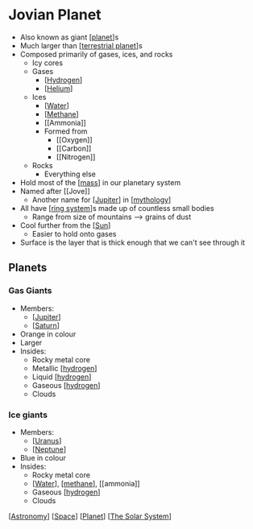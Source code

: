 # Jovian Planet

- Also known as giant [[planet]]s
- Much larger than [[terrestrial planet]]s
- Composed primarily of gases, ices, and rocks
  - Icy cores
  - Gases
    - [[Hydrogen]]
    - [[Helium]]
  - Ices
    - [[Water]]
    - [[Methane]]
    - [[Ammonia]]
    - Formed from
      - [[Oxygen]]
      - [[Carbon]]
      - [[Nitrogen]]
  - Rocks
    - Everything else
- Hold most of the [[mass]] in our planetary system
- Named after [[Jove]]
  - Another name for [[Jupiter]] in [[mythology]]
- All have [[ring system]]s made up of countless small bodies
  - Range from size of mountains --> grains of dust
- Cool further from the [[Sun]]
  - Easier to hold onto gases
- Surface is the layer that is thick enough that we can't see through it

## Planets

### Gas Giants

- Members:
  - [[Jupiter]]
  - [[Saturn]]
- Orange in colour
- Larger
- Insides:
  - Rocky metal core
  - Metallic [[hydrogen]]
  - Liquid [[hydrogen]]
  - Gaseous [[hydrogen]]
  - Clouds

### Ice giants

- Members:
  - [[Uranus]]
  - [[Neptune]]
- Blue in colour
- Insides:
  - Rocky metal core
  - [[Water]], [[methane]], [[ammonia]]
  - Gaseous [[hydrogen]]
  - Clouds

[[Astronomy]] [[Space]] [[Planet]] [[The Solar System]]

[//begin]: # "Autogenerated link references for markdown compatibility"
[planet]: planet "Planet"
[terrestrial planet]: terrestrial-planet "Terrestrial Planet"
[Hydrogen]: hydrogen "Hydrogen"
[Helium]: helium "Helium"
[Water]: water "Water"
[Methane]: methane "Methane"
[mass]: mass "Mass"
[Jupiter]: jupiter "Jupiter ♃"
[mythology]: mythology "Mythology"
[ring system]: ring-system "Ring System"
[Sun]: sun "Sun"
[Jupiter]: jupiter "Jupiter ♃"
[Saturn]: saturn "Saturn ♄"
[hydrogen]: hydrogen "Hydrogen"
[hydrogen]: hydrogen "Hydrogen"
[hydrogen]: hydrogen "Hydrogen"
[Uranus]: uranus "Uranus ⛢"
[Neptune]: neptune "Neptune ♆"
[Water]: water "Water"
[methane]: methane "Methane"
[hydrogen]: hydrogen "Hydrogen"
[Astronomy]: astronomy "Astronomy"
[Space]: space "Space"
[Planet]: planet "Planet"
[The Solar System]: the-solar-system "The Solar System"
[//end]: # "Autogenerated link references"